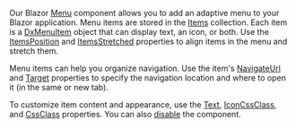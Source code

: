Our Blazor [Menu](https://docs.devexpress.com/Blazor/DevExpress.Blazor.DxMenu) component allows you to add an adaptive menu to your Blazor application. Menu items are stored in the [Items](https://docs.devexpress.com/Blazor/DevExpress.Blazor.DxMenu.Items) collection. Each item is a [DxMenuItem](https://docs.devexpress.com/Blazor/DevExpress.Blazor.DxMenuItem) object that can display text, an icon, or both. Use the [ItemsPosition](https://docs.devexpress.com/Blazor/DevExpress.Blazor.DxMenu.ItemsPosition) and [ItemsStretched](https://docs.devexpress.com/Blazor/DevExpress.Blazor.DxMenu.ItemsStretched) properties to align items in the menu and stretch them. 

Menu items can help you organize navigation. Use the item's [NavigateUrl](https://docs.devexpress.com/Blazor/DevExpress.Blazor.DxMenuItem.NavigateUrl) and [Target](https://docs.devexpress.com/Blazor/DevExpress.Blazor.DxMenuItem.Target) properties to specify the navigation location and where to open it (in the same or new tab).

To customize item content and appearance, use the [Text](https://docs.devexpress.com/Blazor/DevExpress.Blazor.DxMenuItem.Text), [IconCssClass](https://docs.devexpress.com/Blazor/DevExpress.Blazor.DxMenuItem.IconCssClass), and [CssClass](https://docs.devexpress.com/Blazor/DevExpress.Blazor.DxMenuItem.CssClass) properties. You can also [disable](https://docs.devexpress.devx/Blazor/DevExpress.Blazor.Base.DxNavigationControlComponent-2.Enabled) the component.
